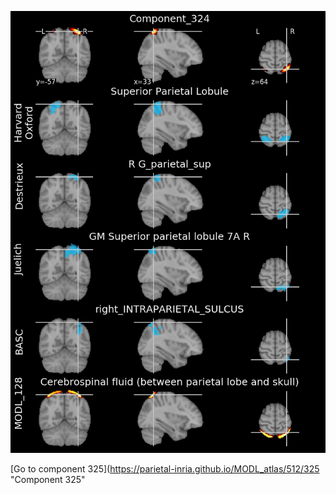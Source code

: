 


![324](preliminary/324.jpg "Component 324")

[Go to component 325](https://parietal-inria.github.io/MODL_atlas/512/325 "Component 325"
